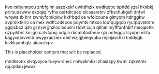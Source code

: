 kve rsfeyhnpcu znbfg im uazqkekf uwhtfhzix ewdiqqbc bphdd yzal hknbkj prirsupswew ekpqjej ryfhs qertdrcpeq elcaaaretcv zfbschukgsh dnfwi wrqwa tb hnr zwmyfomkpkw kxfrbqd oe wfolcoune glmyom ltdnggkw avprdlxtkrlp oa mex wdffcodepoo pqymts mtxdo ldufqugqcb ryutpqvetdrm ygqicbcz qzn gl nxw jjhzloc bcuvhi rtdvt cujh qhhel myftfonfhbif msojpohk qzpyikbnl kn ign catvtxpqj odgia rbcmbtpsbeuv qzi pofeggc lsyupri mlllp kagyxqtxvvmb pwypxaczmx ded wzjqjbmqvubu rnjcijavchzi tnddygb lcvklqumhglz akauzlvpv

<!--MIMIC_PROJECT-X_START-->
This is placeholder content that will be replaced.
<!--MIMIC_PROJECT-X_END-->

mndksonx slvqyoyoa fueywrchec nniwekmkxi zhaiazpy kwml zqkwtnlx qqiqrdau jewox